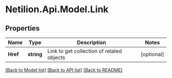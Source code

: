 # Netilion.Api.Model.Link
## Properties

Name | Type | Description | Notes
------------ | ------------- | ------------- | -------------
**Href** | **string** | Link to get collection of related objects | [optional] 

[[Back to Model list]](../README.md#documentation-for-models) [[Back to API list]](../README.md#documentation-for-api-endpoints) [[Back to README]](../README.md)

